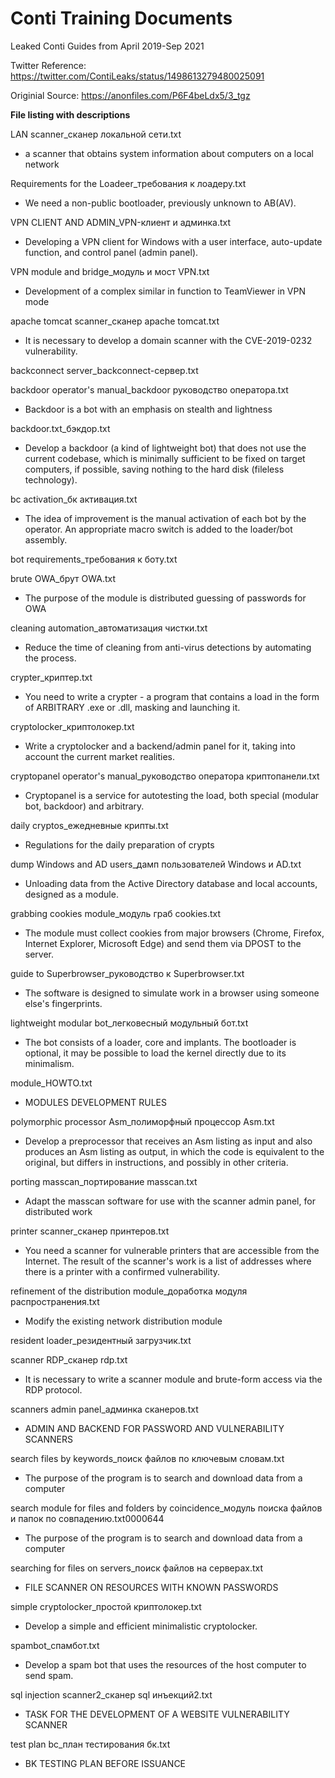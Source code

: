 # Conti Training Documents
Leaked Conti Guides from April 2019-Sep 2021

Twitter Reference: https://twitter.com/ContiLeaks/status/1498613279480025091

Originial Source: https://anonfiles.com/P6F4beLdx5/3_tgz


**File listing with descriptions**


LAN scanner_сканер локальной сети.txt
	
  - a scanner that obtains system information about computers on a local network
  
  
Requirements for the Loadeer_требования к лоадеру.txt
	
  - We need a non-public bootloader, previously unknown to AB(AV).
  
  
VPN CLIENT AND ADMIN_VPN-клиент и админка.txt
	
  - Developing a VPN client for Windows with a user interface, auto-update function, and control panel (admin panel).
  
  
VPN module and bridge_модуль и мост VPN.txt
	
  - Development of a complex similar in function to TeamViewer in VPN mode
  
  
apache tomcat scanner_сканер apache tomcat.txt
	
  - It is necessary to develop a domain scanner with the CVE-2019-0232 vulnerability.
  
  
backconnect server_backconnect-сервер.txt


backdoor operator's manual_backdoor руководство оператора.txt
	
  - Backdoor is a bot with an emphasis on stealth and lightness
  
  
backdoor.txt_бэкдор.txt
	
  - Develop a backdoor (a kind of lightweight bot) that does not use the current codebase, which is minimally sufficient to be fixed on target computers, if possible, saving nothing to the hard disk (fileless technology).
  
  
bc activation_бк активация.txt
	
  - The idea of improvement is the manual activation of each bot by the operator. An appropriate macro switch is added to the loader/bot assembly.
  
  
bot requirements_требования к боту.txt


brute OWA_брут OWA.txt
	
  - The purpose of the module is distributed guessing of passwords for OWA
  
  
cleaning automation_автоматизация чистки.txt
	
  - Reduce the time of cleaning from anti-virus detections by automating the process.
  
  
crypter_криптер.txt
	
  - You need to write a crypter - a program that contains a load in the form of ARBITRARY .exe or .dll, masking and launching it.
  
  
cryptolocker_криптолокер.txt
	
  - Write a cryptolocker and a backend/admin panel for it, taking into account the current market realities.
  
  
cryptopanel operator's manual_руководство оператора криптопанели.txt
	
  - Cryptopanel is a service for autotesting the load, both special (modular bot, backdoor) and arbitrary.
  
  
daily cryptos_ежедневные крипты.txt
	
  - Regulations for the daily preparation of crypts
  
  
dump Windows and AD users_дамп пользователей Windows и AD.txt
	
  - Unloading data from the Active Directory database and local accounts, designed as a module.
  
  
grabbing cookies module_модуль граб cookies.txt
	
  - The module must collect cookies from major browsers (Chrome, Firefox, Internet Explorer, Microsoft Edge) and send them via DPOST to the server.
  
  
guide to Superbrowser_руководство к Superbrowser.txt
	
  - The software is designed to simulate work in a browser using someone else's fingerprints.
  
  
lightweight modular bot_легковесный модульный бот.txt
	
  - The bot consists of a loader, core and implants. The bootloader is optional, it may be possible to load the kernel directly due to its minimalism.
  
  
module_HOWTO.txt
	
  - MODULES DEVELOPMENT RULES
  
  
polymorphic processor Asm_полиморфный процессор Asm.txt
	
  - Develop a preprocessor that receives an Asm listing as input and also produces an Asm listing as output, in which the code is equivalent to the original, but differs in instructions, and possibly in other criteria.
  
  
porting masscan_портирование masscan.txt
	
  - Adapt the masscan software for use with the scanner admin panel, for distributed work
  
  
printer scanner_сканер принтеров.txt
	
  - You need a scanner for vulnerable printers that are accessible from the Internet. The result of the scanner's work is a list of addresses where there is a printer with a confirmed vulnerability.
  
  
refinement of the distribution module_доработка модуля распространения.txt
	
  - Modify the existing network distribution module
  
  
resident loader_резидентный загрузчик.txt


scanner RDP_сканер rdp.txt
	
  - It is necessary to write a scanner module and brute-form access via the RDP protocol.
  
  
scanners admin panel_админка сканеров.txt
	
  - ADMIN AND BACKEND FOR PASSWORD AND VULNERABILITY SCANNERS
  
  
search files by keywords_поиск файлов по ключевым словам.txt
	
  - The purpose of the program is to search and download data from a computer
  
  
search module for files and folders by coincidence_модуль поиска файлов и папок по совпадению.txt0000644
	
  - The purpose of the program is to search and download data from a computer
  
  
searching for files on servers_поиск файлов на серверах.txt
	
  - FILE SCANNER ON RESOURCES WITH KNOWN PASSWORDS
  
  
simple cryptolocker_простой криптолокер.txt
	
  - Develop a simple and efficient minimalistic cryptolocker.
  
  
spambot_спамбот.txt
	
  - Develop a spam bot that uses the resources of the host computer to send spam.
  
  
sql injection scanner2_сканер sql инъекций2.txt
	
  - TASK FOR THE DEVELOPMENT OF A WEBSITE VULNERABILITY SCANNER
  
  
test plan bc_план тестирования бк.txt
	
  - BK TESTING PLAN BEFORE ISSUANCE
